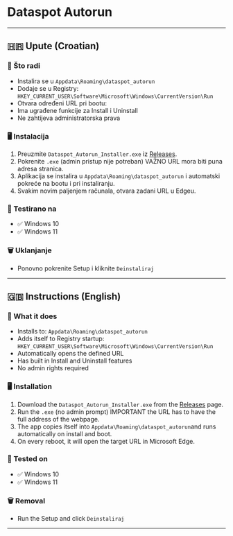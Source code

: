 # Dataspot Autorun

---

## 🇭🇷 Upute (Croatian)

### 🔧 Što radi

- Instalira se u `Appdata\Roaming\dataspot_autorun`
- Dodaje se u Registry:  
  `HKEY_CURRENT_USER\Software\Microsoft\Windows\CurrentVersion\Run`
- Otvara određeni URL pri bootu:
- Ima ugrađene funkcije za Install i Uninstall
- Ne zahtijeva administratorska prava

### 🖥️ Instalacija

1. Preuzmite `Dataspot_Autorun_Installer.exe` iz [Releases](https://github.com/flaskarin/dataspot/releases/tag/2.0).
2. Pokrenite `.exe` (admin pristup nije potreban) VAŽNO URL mora biti puna adresa stranica.
3. Aplikacija se instalira u `Appdata\Roaming\dataspot_autorun` i automatski pokreće na bootu i pri instaliranju.
4. Svakim novim paljenjem računala, otvara zadani URL u Edgeu.

### 🧪 Testirano na

- ✅ Windows 10
- ✅ Windows 11

### 🗑️ Uklanjanje

- Ponovno pokrenite Setup i kliknite `Deinstaliraj`

---

## 🇬🇧 Instructions (English)

### 🔧 What it does

- Installs to:  `Appdata\Roaming\dataspot_autorun`
- Adds itself to Registry startup:  
  `HKEY_CURRENT_USER\Software\Microsoft\Windows\CurrentVersion\Run`
- Automatically opens the defined URL
- Has built in Install and Uninstall features
- No admin rights required

### 🖥️ Installation

1. Download the `Dataspot_Autorun_Installer.exe` from the [Releases](https://github.com/flaskarin/dataspot/releases/tag/2.0) page.
2. Run the `.exe` (no admin prompt) IMPORTANT the URL has to have the full address of the webpage.
3. The app copies itself into `Appdata\Roaming\dataspot_autorun`and runs automatically on install and boot.
4. On every reboot, it will open the target URL in Microsoft Edge.

### 🧪 Tested on

- ✅ Windows 10
- ✅ Windows 11

### 🗑️ Removal

- Run the Setup and click `Deinstaliraj`

---
